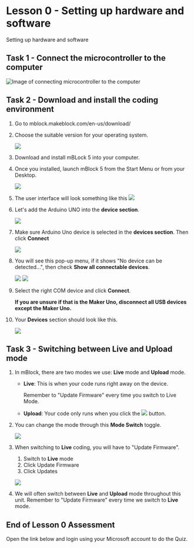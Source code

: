 # Lesson 0 - Setting up hardware and software

Setting up hardware and software

## Task 1 - Connect the microcontroller to the computer

![Image of connecting microcontroller to the computer](images/l0_connect_makeruno.jpg)

## Task 2 - Download and install the coding environment
1. Go to mblock.makeblock.com/en-us/download/

2. Choose the suitable version for your operating system.

    ![](images/l0_2_mBlockVersion.jpg)

3. Download and install mBLock 5 into your computer.

4. Once you installed, launch mBlock 5 from the Start Menu or from your Desktop.

    ![](images/l0_3_icon.jpg)

5. The user interface will look something like this
    ![](images/l0_4_userInterface.jpg)

6. Let's add the Arduino UNO into the **device section**.

    ![](images/l0_5_addingDevice.jpg)

7. Make sure Arduino Uno device is selected in the **devices section**. Then click **Connect**

    ![](images/l0_6_toConnect.png)

8. You will see this pop-up menu, if it shows "No device can be detected...", then check **Show all connectable devices**.

    ![](images/l0_7_showDevices.jpg)
    ![](images/l0_8_selectCom.jpg)

9. Select the right COM device and click **Connect**. 

    **If you are unsure if that is the Maker Uno, disconnect all USB devices except the Maker Uno.**

10. Your **Devices** section should look like this.

    ![](images/l0_9_deviceSection.jpg)

## Task 3 - Switching between Live and Upload mode

1. In mBlock, there are two modes we use: **Live** mode and **Upload** mode.


    - **Live**: This is when your code runs right away on the device. 
        
        Remember to "Update Firmware" every time you switch to Live Mode.

    - **Upload**: Your code only runs when you click the ![](images/btnUpload.jpg)  button.


2. You can change the mode through this **Mode Switch** toggle.

    ![](images/btnModeSwitch.jpg)

3. When switching to **Live** coding, you will have to "Update Firmware".
    1. Switch to **Live** mode
    2. Click Update Firmware
    3. Click Updates

    ![](images/l0_10_enableLiveCoding.png)

4. We will often switch between **Live** and **Upload** mode throughout this unit. Remember to "Update Firmware" every time we switch to **Live** mode.

## End of Lesson 0 Assessment

Open the link below and login using your Microsoft account to do the Quiz.